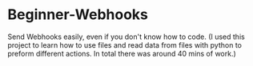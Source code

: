# Beginner-Webhooks
Send Webhooks easily, even if you don't know how to code. (I used this project to learn how to use files and read data from files with python to preform different actions. In total there was around 40 mins of work.)
